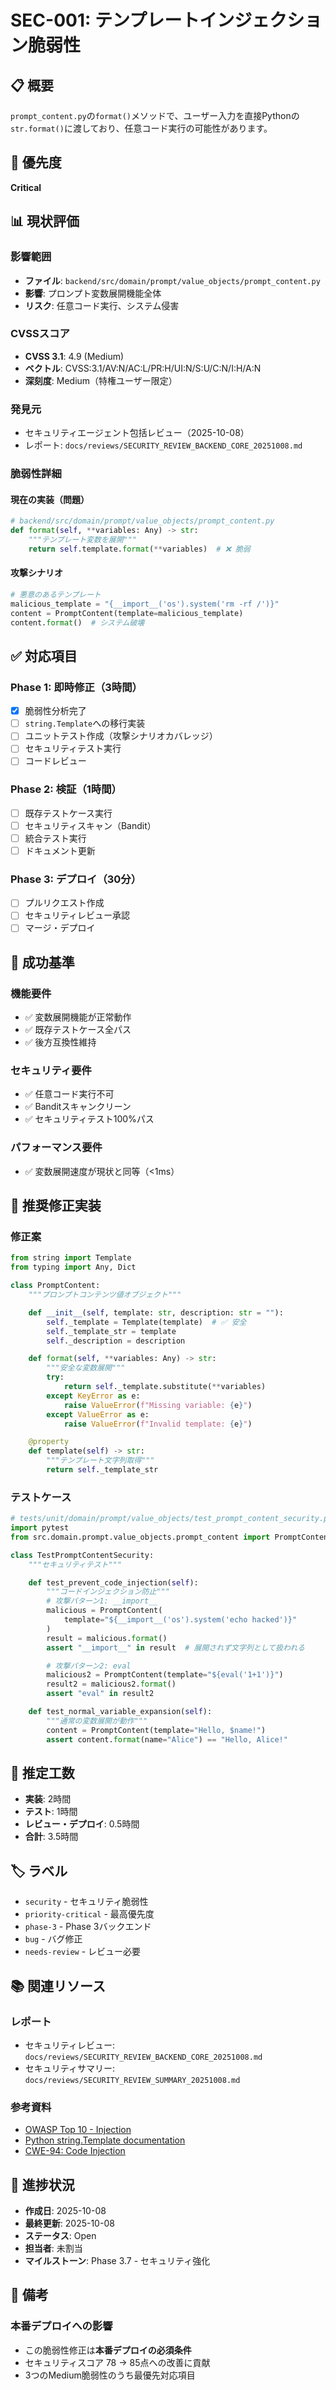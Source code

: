 # SEC-001: テンプレートインジェクション脆弱性

## 📋 概要

`prompt_content.py`の`format()`メソッドで、ユーザー入力を直接Pythonの`str.format()`に渡しており、任意コード実行の可能性があります。

## 🚨 優先度

**Critical**

## 📊 現状評価

### 影響範囲

- **ファイル**: `backend/src/domain/prompt/value_objects/prompt_content.py`
- **影響**: プロンプト変数展開機能全体
- **リスク**: 任意コード実行、システム侵害

### CVSSスコア

- **CVSS 3.1**: 4.9 (Medium)
- **ベクトル**: CVSS:3.1/AV:N/AC:L/PR:H/UI:N/S:U/C:N/I:H/A:N
- **深刻度**: Medium（特権ユーザー限定）

### 発見元

- セキュリティエージェント包括レビュー（2025-10-08）
- レポート: `docs/reviews/SECURITY_REVIEW_BACKEND_CORE_20251008.md`

### 脆弱性詳細

#### 現在の実装（問題）

```python
# backend/src/domain/prompt/value_objects/prompt_content.py
def format(self, **variables: Any) -> str:
    """テンプレート変数を展開"""
    return self.template.format(**variables)  # ❌ 脆弱
```

#### 攻撃シナリオ

```python
# 悪意のあるテンプレート
malicious_template = "{__import__('os').system('rm -rf /')}"
content = PromptContent(template=malicious_template)
content.format()  # システム破壊
```

## ✅ 対応項目

### Phase 1: 即時修正（3時間）

- [x] 脆弱性分析完了
- [ ] `string.Template`への移行実装
- [ ] ユニットテスト作成（攻撃シナリオカバレッジ）
- [ ] セキュリティテスト実行
- [ ] コードレビュー

### Phase 2: 検証（1時間）

- [ ] 既存テストケース実行
- [ ] セキュリティスキャン（Bandit）
- [ ] 統合テスト実行
- [ ] ドキュメント更新

### Phase 3: デプロイ（30分）

- [ ] プルリクエスト作成
- [ ] セキュリティレビュー承認
- [ ] マージ・デプロイ

## 🎯 成功基準

### 機能要件

- ✅ 変数展開機能が正常動作
- ✅ 既存テストケース全パス
- ✅ 後方互換性維持

### セキュリティ要件

- ✅ 任意コード実行不可
- ✅ Banditスキャンクリーン
- ✅ セキュリティテスト100%パス

### パフォーマンス要件

- ✅ 変数展開速度が現状と同等（<1ms）

## 🔧 推奨修正実装

### 修正案

```python
from string import Template
from typing import Any, Dict

class PromptContent:
    """プロンプトコンテンツ値オブジェクト"""

    def __init__(self, template: str, description: str = ""):
        self._template = Template(template)  # ✅ 安全
        self._template_str = template
        self._description = description

    def format(self, **variables: Any) -> str:
        """安全な変数展開"""
        try:
            return self._template.substitute(**variables)
        except KeyError as e:
            raise ValueError(f"Missing variable: {e}")
        except ValueError as e:
            raise ValueError(f"Invalid template: {e}")

    @property
    def template(self) -> str:
        """テンプレート文字列取得"""
        return self._template_str
```

### テストケース

```python
# tests/unit/domain/prompt/value_objects/test_prompt_content_security.py
import pytest
from src.domain.prompt.value_objects.prompt_content import PromptContent

class TestPromptContentSecurity:
    """セキュリティテスト"""

    def test_prevent_code_injection(self):
        """コードインジェクション防止"""
        # 攻撃パターン1: __import__
        malicious = PromptContent(
            template="${__import__('os').system('echo hacked')}"
        )
        result = malicious.format()
        assert "__import__" in result  # 展開されず文字列として扱われる

        # 攻撃パターン2: eval
        malicious2 = PromptContent(template="${eval('1+1')}")
        result2 = malicious2.format()
        assert "eval" in result2

    def test_normal_variable_expansion(self):
        """通常の変数展開が動作"""
        content = PromptContent(template="Hello, $name!")
        assert content.format(name="Alice") == "Hello, Alice!"
```

## 📅 推定工数

- **実装**: 2時間
- **テスト**: 1時間
- **レビュー・デプロイ**: 0.5時間
- **合計**: 3.5時間

## 🏷️ ラベル

- `security` - セキュリティ脆弱性
- `priority-critical` - 最高優先度
- `phase-3` - Phase 3バックエンド
- `bug` - バグ修正
- `needs-review` - レビュー必要

## 📚 関連リソース

### レポート

- セキュリティレビュー: `docs/reviews/SECURITY_REVIEW_BACKEND_CORE_20251008.md`
- セキュリティサマリー: `docs/reviews/SECURITY_REVIEW_SUMMARY_20251008.md`

### 参考資料

- [OWASP Top 10 - Injection](https://owasp.org/www-project-top-ten/)
- [Python string.Template documentation](https://docs.python.org/3/library/string.html#template-strings)
- [CWE-94: Code Injection](https://cwe.mitre.org/data/definitions/94.html)

## 🔄 進捗状況

- **作成日**: 2025-10-08
- **最終更新**: 2025-10-08
- **ステータス**: Open
- **担当者**: 未割当
- **マイルストーン**: Phase 3.7 - セキュリティ強化

## 📝 備考

### 本番デプロイへの影響

- この脆弱性修正は**本番デプロイの必須条件**
- セキュリティスコア 78 → 85点への改善に貢献
- 3つのMedium脆弱性のうち最優先対応項目
